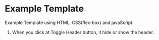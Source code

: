 # Example Template

Example Template using HTML, CSS(flex-box) and javaScript.

1. When you click at Toggle Header button, it hide or show the header.
